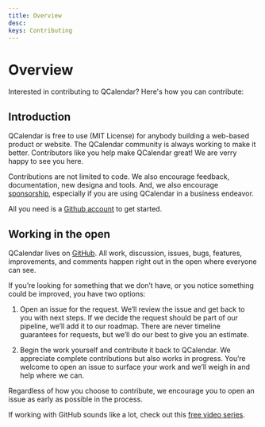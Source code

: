 ```yaml
---
title: Overview
desc: 
keys: Contributing
---
```


# Overview

Interested in contributing to QCalendar? Here's how you can contribute:

## Introduction

QCalendar is free to use (MIT License) for anybody building a web-based product or website. The QCalendar community is always working to make it better. Contributors like you help make QCalendar great! We are verry happy to see you here.

Contributions are not limited to code. We also encourage feedback, documentation, new designa and tools. And, we also encourage [sponsorship](/contributing/sponsor), especially if you are using QCalendar in a business endeavor. 

All you need is a [Github account](https://github.com/join) to get started.

## Working in the open

QCalendar lives on [GitHub](https://github.com/quasarframework/quasar-ui-qcalendar). All work, discussion, issues, bugs, features, improvements, and comments happen right out in the open where everyone can see.

If you’re looking for something that we don’t have, or you notice something could be improved, you have two options:

1. Open an issue for the request. We’ll review the issue and get back to you with next steps. If we decide the request should be part of our pipeline, we’ll add it to our roadmap. There are never timeline guarantees for requests, but we’ll do our best to give you an estimate.

2. Begin the work yourself and contribute it back to QCalendar. We appreciate complete contributions but also works in progress. You’re welcome to open an issue to surface your work and we’ll weigh in and help where we can.

Regardless of how you choose to contribute, we encourage you to open an issue as early as possible in the process.

If working with GitHub sounds like a lot, check out this [free video series](https://app.egghead.io/playlists/how-to-contribute-to-an-open-source-project-on-github).